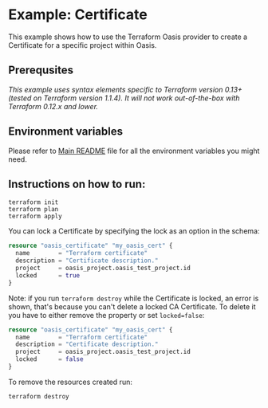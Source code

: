 # Example: Certificate

This example shows how to use the Terraform Oasis provider to create a Certificate for a specific project within Oasis.

## Prerequsites

*This example uses syntax elements specific to Terraform version 0.13+ (tested on Terraform version 1.1.4).
It will not work out-of-the-box with Terraform 0.12.x and lower.*

## Environment variables
Please refer to [Main README](../../README.md) file for all the environment variables you might need.

## Instructions on how to run:
```
terraform init
terraform plan
terraform apply
```

You can lock a Certificate by specifying the lock as an option in the schema:
```terraform
resource "oasis_certificate" "my_oasis_cert" {
  name        = "Terraform certificate"
  description = "Certificate description."
  project     = oasis_project.oasis_test_project.id
  locked      = true
}
```
Note: if you run `terraform destroy` while the Certificate is locked, an error is shown, that's because you can't delete a locked CA Certificate.
To delete it you have to either remove the property or set `locked=false`:
```terraform
resource "oasis_certificate" "my_oasis_cert" {
  name        = "Terraform certificate"
  description = "Certificate description."
  project     = oasis_project.oasis_test_project.id
  locked      = false
}
```

To remove the resources created run:
```
terraform destroy
```